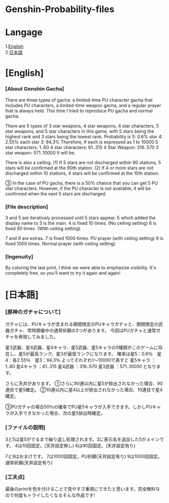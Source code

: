 # Genshin-Probability-files  
# Langage  
1.[English](https://github.com/BonnetPonta/Genshin-Probability-files#english)  
2.[日本語](https://github.com/BonnetPonta/Genshin-Probability-files#日本語)
# [English]  
### [About Genshin Gacha]  
There are three types of gacha: a limited-time PU character gacha that includes PU characters, a limited-time weapon gacha, and a regular prayer that is always held.
This time I tried to reproduce PU gacha and normal gacha.

There are 5 types of 3 star weapons, 4 star weapons, 4 star characters, 5 star weapons, and 5 star characters in this game, with 5 stars being the highest rank and 3 stars being the lowest rank.
Probability is 5: 0.6% star 4: 2.55% each star 3: 94.3%
Therefore, if each is expressed as 1 to 10000
5 star characters: 1..60
4 star characters: 61..315
4 Star Weapon: 316..570
3 star weapon: 571..10000
It will be.

There is also a ceiling.
(1) If 5 stars are not discharged within 90 stations, 5 stars will be confirmed at the 90th station.
(2) If 4 or more stars are not discharged within 10 stations, 4 stars will be confirmed at the 10th station.

③ In the case of PU gacha, there is a 50% chance that you can get 5 PU star characters. However, if the PU character is not available, it will be confirmed when the next 5 stars are discharged.


### [File description]  
3 and 5 are iteratively processed until 5 stars appear. 5 which added the display name to 3 is the main.
4 is fixed 10 times. (No ceiling setting)
6 is fixed 90 times. (With ceiling setting)

7 and 9 are extras.
7 is fixed 1000 times. PU prayer (with ceiling setting)
9 is fixed 1000 times. Normal prayer (with ceiling setting)

### [Ingenuity]  
By coloring the last print, I think we were able to emphasize visibility. It's completely free, so you'll want to try it again and again!

# [日本語]  
### [原神のガチャについて]  
ガチャには、PUキャラが含まれる期間限定のPUキャラガチャと、期間限定の武器ガチャ、常時開催中の通常祈願の3つがあります。
今回はPUガチャと通常ガチャを再現してみました。

星3武器、星4武器、星4キャラ、星5武器、星5キャラの5種類がこのゲームに存在し、星5が最高ランク、星3が最低ランクになります。
確率は星5：0.6％　星4：各2.55％　星3：94.3％
よってそれぞれ1～10000で表すと
星5キャラ	：1..60
星4キャラ	：61..315
星4武器		：316..570
星3武器		：571..10000
となります。

さらに天井があります。
①さらに90連以内に星5が排出されなかった場合、90連目で星5確定。
②10連以内に星4以上が排出されなかった場合、10連目で星4確定。

③PUガチャの場合50％の確率でPU星5キャラが入手できます。しかしPUキャラが入手できなかった場合、次の星5排出時確定。


### [ファイルの説明]
3と5は星5がでるまで繰り返し処理されます。3に表示名を追加した5がメインです。
4は10回固定。(天井設定無し)
6は90回固定。(天井設定有り)

7と9はおまけです。
7は1000回固定。PU祈願(天井設定有り)
9は1000回固定。通常祈願(天井設定有り)

### [工夫点]
最後のprintを色を付けることで見やすさ重視にできたと思います。完全無料なので何度もトライしたくなるそんな作品です!
